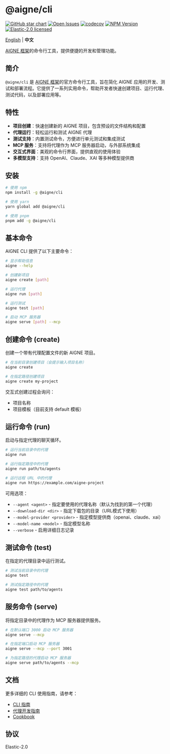 # @aigne/cli

[![GitHub star chart](https://img.shields.io/github/stars/AIGNE-io/aigne-framework?style=flat-square)](https://star-history.com/#AIGNE-io/aigne-framework)
[![Open Issues](https://img.shields.io/github/issues-raw/AIGNE-io/aigne-framework?style=flat-square)](https://github.com/AIGNE-io/aigne-framework/issues)
[![codecov](https://codecov.io/gh/AIGNE-io/aigne-framework/graph/badge.svg?token=DO07834RQL)](https://codecov.io/gh/AIGNE-io/aigne-framework)
[![NPM Version](https://img.shields.io/npm/v/@aigne/cli)](https://www.npmjs.com/package/@aigne/cli)
[![Elastic-2.0 licensed](https://img.shields.io/npm/l/@aigne/cli)](https://github.com/AIGNE-io/aigne-framework/blob/main/LICENSE)

[English](README.md) | **中文**

[AIGNE 框架](https://github.com/AIGNE-io/aigne-framework)的命令行工具，提供便捷的开发和管理功能。

## 简介

`@aigne/cli` 是 [AIGNE 框架](https://github.com/AIGNE-io/aigne-framework)的官方命令行工具，旨在简化 AIGNE 应用的开发、测试和部署流程。它提供了一系列实用命令，帮助开发者快速创建项目、运行代理、测试代码，以及部署应用等。

## 特性

- **项目创建**：快速创建新的 AIGNE 项目，包含预设的文件结构和配置
- **代理运行**：轻松运行和测试 AIGNE 代理
- **测试支持**：内置测试命令，方便进行单元测试和集成测试
- **MCP 服务**：支持将代理作为 MCP 服务器启动，与外部系统集成
- **交互式界面**：美观的命令行界面，提供直观的使用体验
- **多模型支持**：支持 OpenAI、Claude、XAI 等多种模型提供商

## 安装

```bash
# 使用 npm
npm install -g @aigne/cli

# 使用 yarn
yarn global add @aigne/cli

# 使用 pnpm
pnpm add -g @aigne/cli
```

## 基本命令

AIGNE CLI 提供了以下主要命令：

```bash
# 显示帮助信息
aigne --help

# 创建新项目
aigne create [path]

# 运行代理
aigne run [path]

# 运行测试
aigne test [path]

# 启动 MCP 服务器
aigne serve [path] --mcp
```

## 创建命令 (create)

创建一个带有代理配置文件的新 AIGNE 项目。

```bash
# 在当前目录创建项目（会提示输入项目名称）
aigne create

# 在指定路径创建项目
aigne create my-project
```

交互式创建过程会询问：
- 项目名称
- 项目模板（目前支持 default 模板）

## 运行命令 (run)

启动与指定代理的聊天循环。

```bash
# 运行当前目录中的代理
aigne run

# 运行指定路径中的代理
aigne run path/to/agents

# 运行远程 URL 中的代理
aigne run https://example.com/aigne-project
```

可用选项：
- `--agent <agent>` - 指定要使用的代理名称（默认为找到的第一个代理）
- `--download-dir <dir>` - 指定下载包的目录（URL模式下使用）
- `--model-provider <provider>` - 指定模型提供商（openai、claude、xai）
- `--model-name <model>` - 指定模型名称
- `--verbose` - 启用详细日志记录

## 测试命令 (test)

在指定的代理目录中运行测试。

```bash
# 测试当前目录中的代理
aigne test

# 测试指定路径中的代理
aigne test path/to/agents
```

## 服务命令 (serve)

将指定目录中的代理作为 MCP 服务器提供服务。

```bash
# 在默认端口 3000 启动 MCP 服务器
aigne serve --mcp

# 在指定端口启动 MCP 服务器
aigne serve --mcp --port 3001

# 为指定路径的代理启动 MCP 服务器
aigne serve path/to/agents --mcp
```

## 文档

更多详细的 CLI 使用指南，请参考：

- [CLI 指南](../../docs/cli.zh.md)
- [代理开发指南](../../docs/agent-development.zh.md)
- [Cookbook](../../docs/cookbook.zh.md)

## 协议

Elastic-2.0
